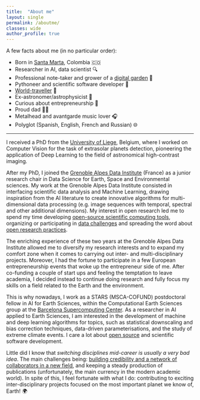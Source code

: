 ```yaml
---
title:  "About me"
layout: single
permalink: /aboutme/
classes: wide
author_profile: true
---
```


A few facts about me (in no particular order):
- Born in [Santa Marta](https://www.tripadvisor.co.uk/Tourism-g297484-Santa_Marta_Santa_Marta_Municipality_Magdalena_Department-Vacations.html), Colombia :colombia:
- Researcher in AI, data scientist :mag:
- Professional note-taker and grower of a [digital garden](https://carlos-gg.github.io/digitalgarden/) :blue_book:  
- Pythoneer and scientific software developer :snake:
- [World-traveller](/countries_visited/) :bullettrain_front:
- Ex-astronomer/astrophysicist :telescope:
- Curious about entrepreneurship :hammer:
- Proud dad :family_man_boy:
- Metalhead and avantgarde music lover :headphones:
- Polyglot (Spanish, English, French and Russian) :globe_with_meridians:
---

I received a PhD from the [University of Liege](https://www.uliege.be/), Belgium, where I worked on Computer Vision for the task of extrasolar planets detection, pioneering the application of Deep Learning to the field of astronomical high-contrast imaging. 

After my PhD, I joined the [Grenoble Alpes Data Institute](https://data-institute.univ-grenoble-alpes.fr/) (France) as a junior research chair in Data Science for Earth, Space and Environmental sciences. My work at the Grenoble Alpes Data Institute consisted in interfacing scientific data analysis and Machine Learning, drawing inspiration from the AI literature to create innovative algorithms for multi-dimensional data processing (e.g. image sequences with temporal, spectral and other additional dimensions). My interest in open research led me to spend my time developing [open-source scientific computing tools](https://carlos-gg.github.io/software/), organizing or participating in [data challenges](https://exoplanet-imaging-challenge.github.io/) and spreading the word about [open research practices](https://grenoble-alpes-data-institute.github.io/2018-05-31-grenoble-software-carpentry/). 

The enriching experience of these two years at the Grenoble Alpes Data Institute allowed me to diversify my research interests and to expand my comfort zone when it comes to carrying out inter- and multi-disciplinary projects. Moreover, I had the fortune to participate in a few European entrepreneurship events that woke up the entrepreneur side of me. After co-funding a couple of start ups and feeling the temptation to leave academia, I decided instead to continue doing research and fully focus my skills on a field related to the Earth and the environment. 

This is why nowadays, I work as a STARS (MSCA-COFUND) postdoctoral fellow in AI for Earth Sciences, within the Computational Earth Sciences group at the [Barcelona Supercomputing Center](https://www.bsc.es). As a researcher in AI applied to Earth Sciences, I am interested in the development of machine and deep learning algorithms for topics, such as statistical downscaling and bias correction techniques, data-driven parameterisations, and the study of extreme climate events. I care a lot about [open source](/software/) and scientific software development.


Little did I know that _switching disciplines mid-career is usually a very bad idea_. The main challenges being: [building credibility and a network of collaborators in a new field](https://www.explainxkcd.com/wiki/index.php/1831:_Here_to_Help), and keeping a steady production of publications (unfortunately, the main currency in the modern academic world). In spite of this, I feel fortunate with what I do: contributing to exciting inter-disciplinary projects focused on the most important planet we know of, Earth! :earth_africa:


